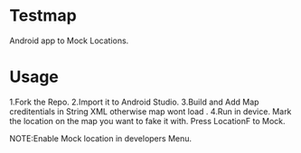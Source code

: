 # Testmap

Android app to Mock Locations.

# Usage

1.Fork the Repo.
2.Import it to Android Studio.
3.Build and Add Map creditentials in String XML otherwise map wont load .
4.Run in device.
Mark the location on the map you want to fake it with.
Press LocationF to Mock.



NOTE:Enable Mock location in developers Menu.


